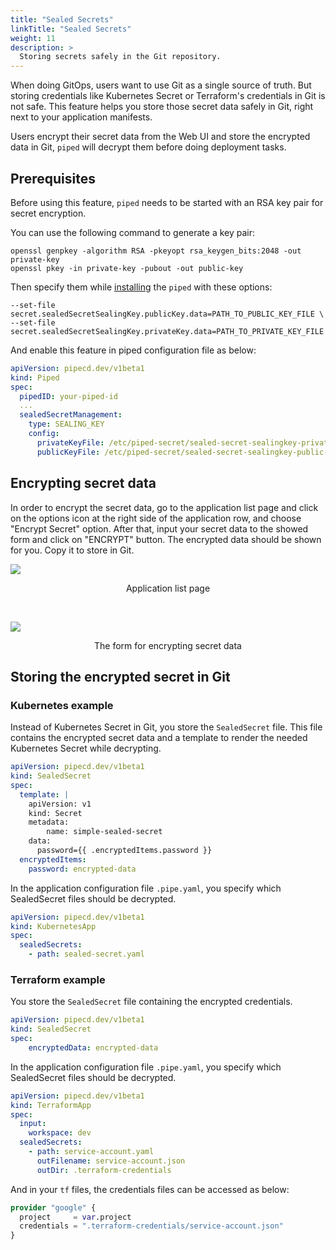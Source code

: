 ```yaml
---
title: "Sealed Secrets"
linkTitle: "Sealed Secrets"
weight: 11
description: >
  Storing secrets safely in the Git repository.
---
```


When doing GitOps, users want to use Git as a single source of truth. But storing credentials like Kubernetes Secret or Terraform's credentials in Git is not safe.
This feature helps you store those secret data safely in Git, right next to your application manifests.

Users encrypt their secret data from the Web UI and store the encrypted data in Git, `piped` will decrypt them before doing deployment tasks.

## Prerequisites

Before using this feature, `piped` needs to be started with an RSA key pair for secret encryption.

You can use the following command to generate a key pair:

``` console
openssl genpkey -algorithm RSA -pkeyopt rsa_keygen_bits:2048 -out private-key
openssl pkey -in private-key -pubout -out public-key
```

Then specify them while [installing](http://localhost:1313/docs/operator-manual/piped/installation/#installing-on-a-kubernetes-cluster) the `piped` with these options:

``` console
--set-file secret.sealedSecretSealingKey.publicKey.data=PATH_TO_PUBLIC_KEY_FILE \
--set-file secret.sealedSecretSealingKey.privateKey.data=PATH_TO_PRIVATE_KEY_FILE
```

And enable this feature in piped configuration file as below:

``` yaml
apiVersion: pipecd.dev/v1beta1
kind: Piped
spec:
  pipedID: your-piped-id
  ...
  sealedSecretManagement:
    type: SEALING_KEY
    config:
      privateKeyFile: /etc/piped-secret/sealed-secret-sealingkey-private-key
      publicKeyFile: /etc/piped-secret/sealed-secret-sealingkey-public-key
```

## Encrypting secret data

In order to encrypt the secret data, go to the application list page and click on the options icon at the right side of the application row, and choose "Encrypt Secret" option.
After that, input your secret data to the showed form and click on "ENCRYPT" button.
The encrypted data should be shown for you. Copy it to store in Git.

![](/images/sealed-secret-application-list.png)
<p style="text-align: center;">
Application list page
</p>

</br>

![](/images/sealed-secret-encrypting-form.png)
<p style="text-align: center;">
The form for encrypting secret data
</p>

## Storing the encrypted secret in Git

### Kubernetes example

Instead of Kubernetes Secret in Git, you store the `SealedSecret` file. This file contains the encrypted secret data and a template to render the needed Kubernetes Secret while decrypting.

``` yaml
apiVersion: pipecd.dev/v1beta1
kind: SealedSecret
spec:
  template: |
    apiVersion: v1
    kind: Secret
    metadata:
        name: simple-sealed-secret
    data:
      password={{ .encryptedItems.password }}
  encryptedItems:
    password: encrypted-data
```

In the application configuration file `.pipe.yaml`, you specify which SealedSecret files should be decrypted.

``` yaml
apiVersion: pipecd.dev/v1beta1
kind: KubernetesApp
spec:
  sealedSecrets:
    - path: sealed-secret.yaml
```

### Terraform example

You store the `SealedSecret` file containing the encrypted credentials.

``` yaml
apiVersion: pipecd.dev/v1beta1
kind: SealedSecret
spec:
    encryptedData: encrypted-data
```

In the application configuration file `.pipe.yaml`, you specify which SealedSecret files should be decrypted.

``` yaml
apiVersion: pipecd.dev/v1beta1
kind: TerraformApp
spec:
  input:
    workspace: dev
  sealedSecrets:
    - path: service-account.yaml
      outFilename: service-account.json
      outDir: .terraform-credentials
```

And in your `tf` files, the credentials files can be accessed as below:

``` tf
provider "google" {
  project     = var.project
  credentials = ".terraform-credentials/service-account.json"
}
```